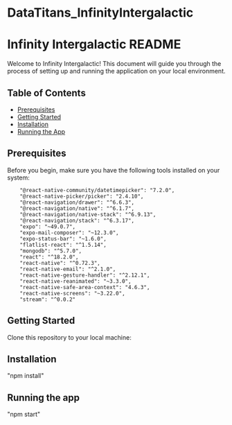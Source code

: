 # DataTitans_InfinityIntergalactic

# Infinity Intergalactic README

Welcome to Infinity Intergalactic! This document will guide you through the process of setting up and running the application on your local environment.

## Table of Contents

- [Prerequisites](#prerequisites)
- [Getting Started](#getting-started)
- [Installation](#installation)
- [Running the App](#running-the-app)

## Prerequisites

Before you begin, make sure you have the following tools installed on your system:

        "@react-native-community/datetimepicker": "7.2.0",
        "@react-native-picker/picker": "2.4.10",
        "@react-navigation/drawer": "^6.6.3",
        "@react-navigation/native": "^6.1.7",
        "@react-navigation/native-stack": "^6.9.13",
        "@react-navigation/stack": "^6.3.17",
        "expo": "~49.0.7",
        "expo-mail-composer": "~12.3.0",
        "expo-status-bar": "~1.6.0",
        "flatlist-react": "^1.5.14",
        "mongodb": "^5.7.0",
        "react": "^18.2.0",
        "react-native": "^0.72.3",
        "react-native-email": "^2.1.0",
        "react-native-gesture-handler": "^2.12.1",
        "react-native-reanimated": "~3.3.0",
        "react-native-safe-area-context": "4.6.3",
        "react-native-screens": "~3.22.0",
        "stream": "^0.0.2"

## Getting Started

Clone this repository to your local machine:

## Installation
"npm install"

## Running the app
"npm start"
